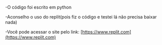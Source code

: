 -O código foi escrito em python  

-Aconselho o uso do replit(pois fiz o código e testei lá não precisa baixar nada)  

-Você pode acessar o site pelo link: [https://www.replit.com](https://www.replit.com)

